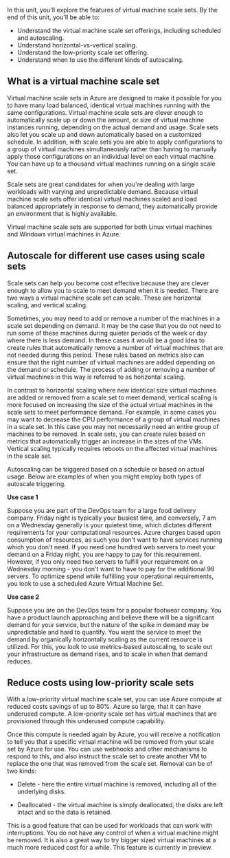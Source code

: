 In this unit, you'll explore the features of virtual machine scale sets. By the end of this unit, you'll be able to:

- Understand the virtual machine scale set offerings, including scheduled and autoscaling.
- Understand horizontal-vs-vertical scaling.
- Understand the low-priority scale set offering.
- Understand when to use the different kinds of autoscaling. 



## What is a virtual machine scale set 

Virtual machine scale sets in Azure are designed to make it possible for you to have many load balanced, identical virtual machines running with the same configurations. Virtual machine scale sets are clever enough to automatically scale up or down the amount, or size of virtual machine instances running, depending on the actual demand and usage. Scale sets also let you scale up and down automatically based on a customized schedule.  In addition, with scale sets you are able to apply configurations to a group of virtual machines simultaneously rather than having to manually apply those configurations on an individual level on each virtual machine. You can have up to a thousand virtual machines running on a single scale set. 

Scale sets are great candidates for when you're dealing with large workloads with varying and unpredictable demand.  Because virtual machine scale sets offer identical virtual machines scaled and load balanced appropriately in response to demand, they automatically provide an environment that is highly available.  

Virtual machine scale sets are supported for both Linux virtual machines and Windows virtual machines in Azure. 



## Autoscale for different use cases using scale sets

Scale sets can help you become cost effective because they are clever enough to allow you to scale to meet demand when it is needed.  There are two ways a virtual machine scale set can scale. These are horizontal scaling, and vertical scaling. 

Sometimes, you may need to add or remove a number of the machines in a scale set depending on demand. It may be the case that you do not need to run some of these machines during quieter periods of the week or day where there is less demand. In these cases it would be a good idea  to create rules that automatically remove a number of virtual machines that are not needed during this period. These rules based on metrics also can ensure that the right number of virtual machines are added depending on the demand or schedule.  The process of adding or removing a number of virtual machines in this way is referred to as horizontal scaling. 

In contrast to horizontal scaling where new identical size virtual machines are added or removed from a  scale set to meet demand, vertical scaling is more focused on increasing the size of the actual virtual machines in the scale sets to meet performance demand.  For example, in some cases you may want to decrease the CPU performance of a group of virtual machines in a scale set.  In this case you may not necessarily need an entire group of machines to be removed. In scale sets, you can create rules based on metrics that automatically trigger an increase in the sizes of the VMs.  Vertical scaling typically requires reboots on the affected virtual machines in the scale set. 

Autoscaling can be triggered based on a schedule or based on actual usage. Below are examples of when you might employ both types of autoscale triggering. 

**Use case 1**

Suppose you are part of the DevOps team for a large food delivery company.  Friday night is typically your busiest time, and conversely, 7 am on a Wednesday generally is your quietest time, which dictates different requirements for your computational resources. Azure charges based upon consumption of resources,  as such you don't want to have services running which you don't need. If you need one hundred web servers to meet your demand on a Friday night, you are happy to pay for this requirement. However, if you only need two servers to fulfill your requirement on a Wednesday morning - you don't want to have to pay for the additional 98 servers. To optimize spend while fulfilling your operational requirements, you look to use a scheduled Azure Virtual Machine Set.

**Use case 2**

Suppose you are on the DevOps team for a popular footwear company.  You have a product launch approaching and believe there will be a significant demand for your service, but the nature of the spike in demand may be unpredictable and hard to quantify.   You want the service to meet the demand by organically horizontally scaling as the current resource is utilized. For this, you look to use metrics-based autoscaling, to scale out your infrastructure as demand rises, and to scale in when that demand reduces. 



## Reduce costs using low-priority scale sets 

With a low-priority virtual machine scale set, you can use Azure compute at reduced costs savings of up to 80%.  Azure so large, that it can have underused compute. A low-priority scale set has virtual machines that are provisioned through this underused compute capability. 

Once this compute is needed again by Azure, you will receive a notification to tell you that a specific virtual machine will be removed from your scale set by Azure for use. You can use webhooks and other mechanisms to respond to this, and also instruct the scale set to create another VM to replace the one that was removed from the scale set.  Removal can be of two kinds: 

- Delete - here the entire virtual machine is removed, including all of the underlying disks.

- Deallocated - the virtual machine is simply deallocated, the disks are left intact and so the data is retained.  

This is a good feature that can be used for workloads that can work with interruptions. You do not have any control of when a virtual machine might be removed. It is also a great way to try bigger sized virtual machines at a much more reduced cost for a while.  This feature is currently in preview. 



